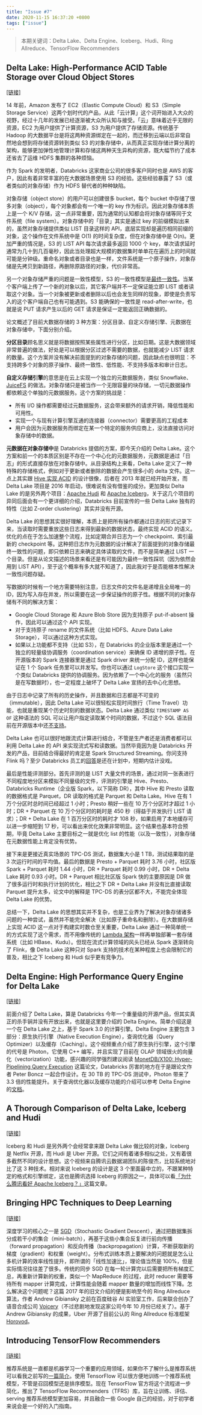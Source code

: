 ```yaml
---
title: "Issue #7"
date: 2020-11-15 16:37:20 +0800
tags: ["issue"]
---
```


> 本期关键词：Delta Lake、Delta Engine、Iceberg、Hudi、Ring Allreduce、TensorFlow Recommenders

<!--truncate-->

## Delta Lake: High-Performance ACID Table Storage over Cloud Object Stores

[[链接]](https://databricks.com/research/delta-lake-high-performance-acid-table-storage-overcloud-object-stores)

14 年前，Amazon 发布了 EC2（Elastic Compute Cloud）和 S3（Simple Storage Service）这两个划时代的产品，从此「云计算」这个词开始进入大众的视野，经过十几年的发展已经逐渐被大众所认知与接受。「云」意味着近乎无限的资源，EC2 为用户提供了计算资源，S3 为用户提供了存储资源。传统基于 Hadoop 的大数据平台是将这两种资源绑定在一起的，而迁移到云端以后非常自然地会想到将存储资源转到类似 S3 的对象存储中，从而真正实现存储计算分离的架构，能够更加弹性地管理计算和存储这两种天生异构的资源，既大幅节约了成本还省去了运维 HDFS 集群的各种烦恼。

作为 Spark 的发明者，Databricks 这家商业公司的很多客户同时也是 AWS 的客户，因此有着非常丰富的在大数据场景使用 S3 的经验。这些经验暴露了 S3（或者类似的对象存储）作为 HDFS 替代者的种种缺陷。

对象存储（object store）的用户可以创建很多 bucket，每个 bucket 中存储了很多对象（object），每个对象都会有一个唯一的 key 作为标识。因此对象存储本质上是一个 K/V 存储，这一点非常重要，因为通常的认知都会将对象存储等同于文件系统（file system）。对象存储中的「目录」其实是通过 key 的前缀模拟出来的，虽然对象存储提供类似 LIST 目录这样的 API，底层实现却是遍历相同前缀的对象，这个操作在文件系统中是 O(1) 的时间复杂度，但在对象存储中是 O(n)。更加严重的情况是，S3 的 LIST API 每次请求最多返回 1000 个 key，单次请求延时通常为几十到几百毫秒，因此当处理超大规模的数据集时单单花在遍历上的时间就可能是分钟级。重命名对象或者目录也是一样，文件系统是一个原子操作，对象存储是先拷贝到新路径，再删除原路径的对象，代价非常高。

另一个对象存储严重的问题是一致性模型，S3 的一致性模型是[最终一致性](https://docs.aws.amazon.com/AmazonS3/latest/dev/Introduction.html#ConsistencyModel)。当某个客户端上传了一个新的对象以后，其它客户端并不一定保证能立即 LIST 或者读取这个对象。当一个对象被更新或者删除以后也会发生同样的现象，即使是负责写入的这个客户端自己也有可能遇到。S3 能确保的一致性是 read-after-write，也就是说 PUT 请求产生以后的 GET 请求是保证一定能返回正确数据的。

论文概述了目前大数据存储的 3 种方案：分区目录、自定义存储引擎、元数据在对象存储中，下面分别介绍。

**分区目录**顾名思义就是将数据按照某些属性进行分区，比如日期。这是大数据领域非常普遍的做法，好处是可以根据分区过滤不需要的数据，也就能减少 LIST 请求的数量。这个方案并没有解决前面提到的对象存储的问题，因此缺点也很明显：不支持跨多个对象的原子操作、最终一致性、低性能、不支持多版本和审计日志。

**自定义存储引擎**的意思是在云上实现一个独立的元数据服务，类似 Snowflake、[JuiceFS](https://juicefs.com) 的做法。对象存储只是被当作一个无限容量的块存储，一切元数据操作都依赖这个单独的元数据服务。这个方案的挑战是：

- 所有 I/O 操作都需要经过元数据服务，这会带来额外的请求开销，降低性能和可用性。
- 实现一个与现有计算引擎互通的连接器（connector）需要更高的工程成本
- 用户会因为元数据服务而绑定在某一个特定的服务供应商上，没法直接访问对象存储中的数据。

**元数据在对象存储中**是 Databricks 提倡的方案，即今天介绍的 Delta Lake。这个方案和前一个的本质区别是不存在一个中心化的元数据服务，元数据是通过「日志」的形式直接存放在对象存储中。从目录结构上来看，Delta Lake 定义了一种特殊的存储格式，例如对于更新或者删除的数据会产生很多小的 delta 文件。这一点上其实跟 [Hive 实现 ACID](https://issues.apache.org/jira/browse/HIVE-5317) 的设计很像，后者在 2013 年就已经开始开发，而 Delta Lake 项目是 2016 年启动，很难说有没有借鉴的成分。更加类似 Delta Lake 的是另外两个项目：[Apache Hudi](https://hudi.apache.org) 和 [Apache Iceberg](https://iceberg.apache.org)，关于这几个项目的异同后面会有一个更详细的介绍，Databricks 目前宣传的一些 Delta Lake 独有的特性（比如 Z-order clustering）其实并没有开源。

Delta Lake 的思想其实很好理解，本质上是把所有操作都通过日志的形式记录下来，当读取时需要重放这些日志来得到最新的数据状态，最终实现 ACID 的语义。优化的点在于怎么加速整个流程，比如定期合并日志为一个 checkpoint、索引最新的 checkpoint 等。这种把日志作为元数据的设计解决了前面提到的对象存储最终一致性的问题，即只依赖日志来确定具体读取的文件，而不是简单通过 LIST 一个目录。但是从论文描述的场景来看还是有可能因为最终一致性踩坑（因为依然会用到 LIST API），至于这个概率有多大就不知道了，因此我对于是否能根本性解决一致性问题存疑。

写数据的时候有一个地方需要特别注意，日志文件的文件名是递增且全局唯一的 ID，因为写入存在并发，所以需要在这一步保证操作的原子性。根据不同的对象存储有不同的解决方案：

- Google Cloud Storage 和 Azure Blob Store 因为支持原子 put-if-absent 操作，因此可以通过这个 API 实现。
- 对于支持原子 rename 的文件系统（比如 HDFS、Azure Data Lake Storage），可以通过这种方式实现。
- 如果以上功能都不支持（比如 S3），在 Databricks 的企业版本里是通过一个独立的轻量级协调服务（coordination service）来确保 ID 递增的原子性。在开源版本的 Spark 连接器里是通过 Spark driver 来统一分配 ID，这样也能保证在 1 个 Spark 任务里可以并发写。你也可以通过 `LogStore` 这个接口实现一个类似 Databricks 提供的协调服务。因为依赖了一个中心化的服务（虽然只是在写数据时），也一定程度上破坏了 Delta Lake 宣扬的去中心化思想。

由于日志中记录了所有的历史操作，并且数据和日志都是不可变的（immutable），因此 Delta Lake 可以很轻松实现时间旅行（Time Travel）功能，也就是重现某个历史时刻的数据状态。Delta Lake 通过类似 `TIMESTAMP AS OF` 这种语法的 SQL 可以让用户指定读取某个时间的数据，不过这个 SQL 语法目前在开源版本中还[不支持](https://github.com/delta-io/delta/issues/128)。

Delta Lake 也可以很好地跟流式计算进行结合，不管是生产者还是消费者都可以利用 Delta Lake 的 API 来实现流式写和读数据。当然毕竟因为是 Databricks 开发的产品，目前结合得最好的肯定是 Spark Structured Streaming。你问支持 Flink 吗？至少 Databricks 员工的[回答](https://github.com/delta-io/delta/issues/156#issuecomment-552503730)是还在计划中，短期内估计没戏。

最后是性能评测部分。首先评测的是 LIST 大量文件的场景，通过对同一张表进行不同程度地分区来模拟不同量级的文件，评测的引擎是 Hive、Presto、Databricks Runtime（企业版 Spark，以下简称 DR），其中 Hive 和 Presto 读取的数据格式是 Parquet，DR 读取的格式是 Parquet 和 Delta Lake。Hive 在有 1 万个分区时总时间已经超过 1 小时；Presto 稍好一些在 10 万个分区时才超过 1 小时；DR + Parquet 在 10 万个分区时的耗时是 450 秒（得益于并发执行 LIST 请求）；DR + Delta Lake 在 1 百万分区时的耗时才 108 秒，如果启用了本地缓存可以进一步缩短到 17 秒，可以看出来优化效果非常明显。这个结果也基本符合预期，毕竟 Delta Lake 主要目标之一就是优化 list 的性能（以及一致性），对象存储在元数据性能上肯定没有优势。

接下来是更接近真实场景的 TPC-DS 测试，数据集大小是 1 TB，测试结果取的是 3 次运行时间的平均值。最后的数据是 Presto + Parquet 耗时 3.76 小时，社区版 Spark + Parquet 耗时 1.44 小时，DR + Parquet 耗时 0.99 小时，DR + Delta Lake 耗时 0.93 小时。DR + Parquet 相比社区版 Spark 快的主要原因是 DR 做了很多运行时和执行计划的优化，相比之下 DR + Delta Lake 并没有比直接读取 Parquet 提升太多，论文中的解释是 TPC-DS 的表分区都不大，不能完全体现 Delta Lake 的优势。

总结一下，Delta Lake 的思想其实并不复杂，也是工业界为了解决对象存储诸多问题的一种尝试，虽然并不能完全解决（比如原子重命名和删除）。在大数据存储上实现 ACID 这一点对于构建实时数仓至关重要，Delta Lake 通过一种简单统一的方式实现了这个需求，而不用像传统的 [Lambda 架构](https://en.wikipedia.org/wiki/Lambda_architecture)一样再单独部署一套存储系统（比如 HBase、Kudu）。但现在流式计算领域的风头已经从 Spark 逐渐转向了 Flink，像 Delta Lake 这种只对 Spark 支持的技术在某种程度上也会限制它的普及，相比之下 Iceberg 和 Hudi 似乎更有竞争力。

## Delta Engine: High Performance Query Engine for Delta Lake

[[链接]](https://www.youtube.com/watch?v=o54YMz8zvCY)

前面介绍了 Delta Lake，算是 Databricks 今年一个重量级的开源产品，但其实真正的杀手锏并没有开放出来，也就是这里要介绍的 Delta Engine。简单介绍这是一个在 Delta Lake 之上，基于 Spark 3.0 的计算引擎。Delta Engine 主要包含 3 部分：原生执行引擎（Native Execution Engine），查询优化器（Query Optimizer）以及缓存（Caching）。这个视频重点介绍了原生执行引擎，这个引擎的代号是 Photon，它使用 C++ 编写，并且实现了目前在 OLAP 领域很火的向量化（vectorization）功能，感兴趣的同学强烈建议阅读 [MonetDB/X100: Hyper-Pipelining Query Execution](http://cidrdb.org/cidr2005/papers/P19.pdf) 这篇论文，Databricks 厉害的地方在于是跟论文作者 Peter Boncz 一起合作设计。在 30 TB 的 TPC-DS 测试中，Photon 带来了 3.3 倍的性能提升。关于查询优化器以及缓存功能的介绍可以参考 Delta Engine 的[文档](https://docs.databricks.com/delta/optimizations/index.html)。

## A Thorough Comparison of Delta Lake, Iceberg and Hudi

[[链接]](https://databricks.com/session_na20/a-thorough-comparison-of-delta-lake-iceberg-and-hudi)

Iceberg 和 Hudi 是另外两个会经常拿来跟 Delta Lake 做比较的对象，Iceberg 是 Netflix 开源，而 Hudi 是 Uber 开源。它们之间有着诸多相似之处，又有着很多截然不同的设计思想。这个视频来自腾讯云数据湖团队的陈俊杰，比较系统地对比了这 3 种技术。相对来说 Iceberg 的设计是这 3 个里面最中立的，不跟某种特定的格式和引擎绑定，这也是腾讯选择 Iceberg 的原因之一，具体可以看[「为什么腾讯看好 Apache Iceberg？」](https://www.infoq.cn/article/59lbbuvcrzlusmdowjbb)这篇文章。

## Bringing HPC Techniques to Deep Learning

[[链接]](https://andrew.gibiansky.com/blog/machine-learning/baidu-allreduce)

深度学习的核心之一是 [SGD](https://en.wikipedia.org/wiki/Stochastic_gradient_descent)（Stochastic Gradient Descent），通过把数据集拆分成若干小的集合（mini-batch），再基于这些小集合反复进行前向传播（forward propagation）和反向传播（backpropagation）计算，不断获取新的梯度（gradient）和权重（weight）。分布式训练本质上要解决的问题就是怎么让多机计算的效率线性提升，即所谓的「线性加速比」，理论值当然是 100%，但是实际情况往往差了很多。传统的同步 SGD 在每一轮计算完以后需要把所有梯度汇总，再重新计算新的权重，类似一个 MapReduce 的过程，此时 reducer 需要等待所有 mapper 计算完成，计算性能会随着 mapper 数量的增加而线性下降。怎么解决这个问题呢？这篇 2017 年的旧文介绍的便是影响至今的 Ring Allreduce 算法，作者 Andrew Gibiansky 之前在百度硅谷 AI 实验室工作，后来联合创办了语音合成公司 [Voicery](https://www.voicery.com)（不过悲剧地发现这家公司今年 10 月份已经关了）。基于 Andrew Gibiansky 的成果，Uber 开源了目前公认的 Ring Allreduce 标准框架 [Horovod](https://github.com/uber/horovod)。

## Introducing TensorFlow Recommenders

[[链接]](https://blog.tensorflow.org/2020/09/introducing-tensorflow-recommenders.html)

推荐系统是一直都是机器学习一个重要的应用领域，如果你不了解什么是推荐系统可以看我之前写的[一篇简介](https://xiaogaozi.org/blog/2020/04/21/how-to-design-a-distributed-index-framework-part-1)。使用 TensorFlow 可以很方便地训练一个推荐系统模型，不管是召回模型还是排序模型。现在 TensorFlow 官方将这个流程进一步简化，推出了 TensorFlow Recommenders（TFRS）库，旨在让训练、评估、serving 推荐系统模型更加容易，并且融合一些 Google 自己的经验，对于初学者来说会是一个好的入门指南。
